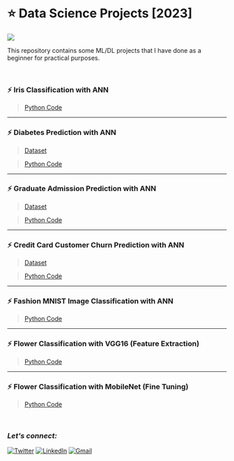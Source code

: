 # :star: Data Science Projects [2023]
![](https://img.shields.io/badge/Tools-Python%20|%20Pandas%20|%20Numpy%20|%20Matplotlib%20|%20Seaborn%20|%20Tensorflow%20|%20Keras%20tuner-eb3471?style=for-the-badge)

This repository contains some ML/DL projects that I have done as a beginner for practical purposes.

<br>

### :zap: Iris Classification with ANN
> [Python Code](https://github.com/Rohit-Rannavre/Data-Science-2023/blob/main/Beginner%20Data%20Science%20Projects/iris_classification_with_ANN.ipynb)

***

### :zap: Diabetes Prediction with ANN
> [Dataset](https://github.com/Rohit-Rannavre/Data-Science-2023/blob/main/Beginner%20Data%20Science%20Projects/diabetes_dataset.csv)

> [Python Code](https://github.com/Rohit-Rannavre/Data-Science-2023/blob/main/Beginner%20Data%20Science%20Projects/diabetes_prediction_with_ANN_1.ipynb)

***

### :zap: Graduate Admission Prediction with ANN
> [Dataset](https://github.com/Rohit-Rannavre/Data-Science-2023/blob/main/Beginner%20Data%20Science%20Projects/graduate_admission_dataset.csv)

> [Python Code](https://github.com/Rohit-Rannavre/Data-Science-2023/blob/main/Beginner%20Data%20Science%20Projects/graduate_admission_prediction.ipynb)

***

### :zap: Credit Card Customer Churn Prediction with ANN
> [Dataset](https://raw.githubusercontent.com/Rohit-Rannavre/Data-Science-2023/main/Beginner%20Data%20Science%20Projects/credit_card_customer_churn_dataset.csv)

> [Python Code](https://github.com/Rohit-Rannavre/Data-Science-2023/blob/main/Beginner%20Data%20Science%20Projects/credit_card_customer_churn_prediction_with_ANN.ipynb)

***

### :zap: Fashion MNIST Image Classification with ANN
> [Python Code](https://github.com/Rohit-Rannavre/Data-Science-2023/blob/main/Beginner%20Data%20Science%20Projects/fashion_mnist_image_classification_with_ANN.ipynb)

***

### :zap: Flower Classification with VGG16 (Feature Extraction)
> [Python Code](https://github.com/Rohit-Rannavre/Data-Science-2023/blob/main/Beginner%20Data%20Science%20Projects/flower_classification_with_VGG16_(feature_extraction).ipynb)

***

### :zap: Flower Classification with MobileNet (Fine Tuning)
> [Python Code](https://github.com/Rohit-Rannavre/Data-Science-2023/blob/main/Beginner%20Data%20Science%20Projects/flower_classification_with_mobilenet_(fine_tuning).ipynb)

<br>

### ***Let's connect:*** 
[![Twitter](https://img.shields.io/badge/Twitter-%231DA1F2.svg?style=for-the-badge&logo=Twitter&logoColor=white)](https://twitter.com/Phylorohitics) 
[![LinkedIn](https://img.shields.io/badge/linkedin-%230077B5.svg?style=for-the-badge&logo=linkedin&logoColor=white)](https://www.linkedin.com/in/rohit-rannavre) 
[![Gmail](https://img.shields.io/badge/Gmail-D14836?style=for-the-badge&logo=gmail&logoColor=white)](mailto:rohit.rannavre@gmail.com)
